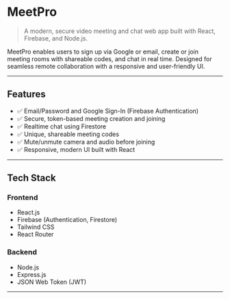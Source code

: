 #  MeetPro

> A modern, secure video meeting and chat web app built with React, Firebase, and Node.js.

MeetPro enables users to sign up via Google or email, create or join meeting rooms with shareable codes, and chat in real time. Designed for seamless remote collaboration with a responsive and user-friendly UI.

---

## Features

- ✅ Email/Password and Google Sign-In (Firebase Authentication)
- ✅ Secure, token-based meeting creation and joining
- ✅ Realtime chat using Firestore
- ✅ Unique, shareable meeting codes
- ✅ Mute/unmute camera and audio before joining
- ✅ Responsive, modern UI built with React

---

## Tech Stack

### Frontend
- React.js
- Firebase (Authentication, Firestore)
- Tailwind CSS
- React Router

### Backend
- Node.js
- Express.js
- JSON Web Token (JWT)

---


